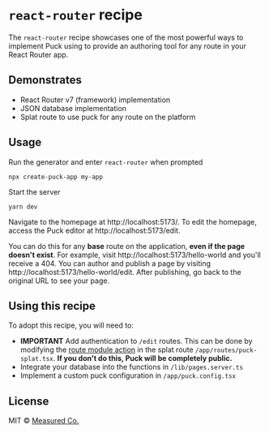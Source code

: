 # `react-router` recipe

The `react-router` recipe showcases one of the most powerful ways to implement Puck using to provide an authoring tool for any route in your React Router app.

## Demonstrates

- React Router v7 (framework) implementation
- JSON database implementation
- Splat route to use puck for any route on the platform

## Usage

Run the generator and enter `react-router` when prompted

```
npx create-puck-app my-app
```

Start the server

```
yarn dev
```

Navigate to the homepage at http://localhost:5173/. To edit the homepage, access the Puck editor at http://localhost:5173/edit.

You can do this for any **base** route on the application, **even if the page doesn't exist**. For example, visit http://localhost:5173/hello-world and you'll receive a 404. You can author and publish a page by visiting http://localhost:5173/hello-world/edit. After publishing, go back to the original URL to see your page.

## Using this recipe

To adopt this recipe, you will need to:

- **IMPORTANT** Add authentication to `/edit` routes. This can be done by modifying the [route module action](https://reactrouter.com/start/framework/route-module#action) in the splat route `/app/routes/puck-splat.tsx`. **If you don't do this, Puck will be completely public.**
- Integrate your database into the functions in `/lib/pages.server.ts`
- Implement a custom puck configuration in `/app/puck.config.tsx`

## License

MIT © [Measured Co.](https://github.com/measuredco)
